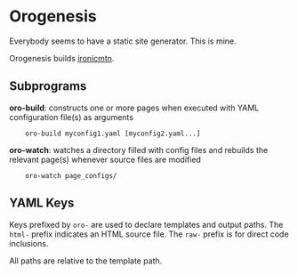 # Orogenesis

Everybody seems to have a static site generator. This is mine.

Orogenesis builds [ironicmtn](http://www.ironicmtn.com).

## Subprograms

**oro-build**: constructs one or more pages when executed with YAML
configuration file(s) as arguments

```
    oro-build myconfig1.yaml [myconfig2.yaml...]
```

**oro-watch**: watches a directory filled with config files and rebuilds the
relevant page(s) whenever source files are modified

```
    oro-watch page_configs/
```

## YAML Keys

Keys prefixed by `oro-` are used to declare templates and output paths. The
`html-` prefix indicates an HTML source file. The `raw-` prefix is for direct
code inclusions.

All paths are relative to the template path.

